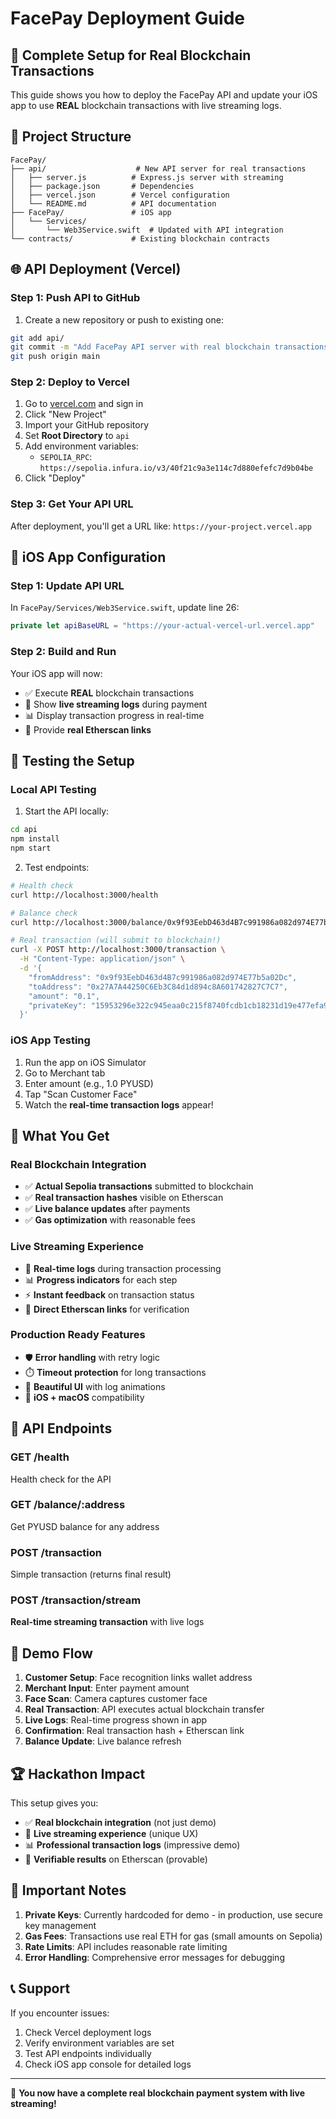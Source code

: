 # FacePay Deployment Guide

## 🚀 Complete Setup for Real Blockchain Transactions

This guide shows you how to deploy the FacePay API and update your iOS app to use **REAL** blockchain transactions with live streaming logs.

## 📁 Project Structure

```
FacePay/
├── api/                    # New API server for real transactions
│   ├── server.js          # Express.js server with streaming
│   ├── package.json       # Dependencies
│   ├── vercel.json        # Vercel configuration
│   └── README.md          # API documentation
├── FacePay/               # iOS app
│   └── Services/
│       └── Web3Service.swift  # Updated with API integration
└── contracts/             # Existing blockchain contracts
```

## 🌐 API Deployment (Vercel)

### Step 1: Push API to GitHub

1. Create a new repository or push to existing one:
```bash
git add api/
git commit -m "Add FacePay API server with real blockchain transactions"
git push origin main
```

### Step 2: Deploy to Vercel

1. Go to [vercel.com](https://vercel.com) and sign in
2. Click "New Project"
3. Import your GitHub repository
4. Set **Root Directory** to `api`
5. Add environment variables:
   - `SEPOLIA_RPC`: `https://sepolia.infura.io/v3/40f21c9a3e114c7d880efefc7d9b04be`
6. Click "Deploy"

### Step 3: Get Your API URL

After deployment, you'll get a URL like: `https://your-project.vercel.app`

## 📱 iOS App Configuration

### Step 1: Update API URL

In `FacePay/Services/Web3Service.swift`, update line 26:

```swift
private let apiBaseURL = "https://your-actual-vercel-url.vercel.app"
```

### Step 2: Build and Run

Your iOS app will now:
- ✅ Execute **REAL** blockchain transactions
- 🌊 Show **live streaming logs** during payment
- 📊 Display transaction progress in real-time
- 🔗 Provide **real Etherscan links**

## 🧪 Testing the Setup

### Local API Testing

1. Start the API locally:
```bash
cd api
npm install
npm start
```

2. Test endpoints:
```bash
# Health check
curl http://localhost:3000/health

# Balance check
curl http://localhost:3000/balance/0x9f93EebD463d4B7c991986a082d974E77b5a02Dc

# Real transaction (will submit to blockchain!)
curl -X POST http://localhost:3000/transaction \
  -H "Content-Type: application/json" \
  -d '{
    "fromAddress": "0x9f93EebD463d4B7c991986a082d974E77b5a02Dc",
    "toAddress": "0x27A7A44250C6Eb3C84d1d894c8A601742827C7C7",
    "amount": "0.1",
    "privateKey": "15953296e322c945eaa0c215f8740fcdb1cb18231d19e477efa91ae4310becdf"
  }'
```

### iOS App Testing

1. Run the app on iOS Simulator
2. Go to Merchant tab
3. Enter amount (e.g., 1.0 PYUSD)
4. Tap "Scan Customer Face"
5. Watch the **real-time transaction logs** appear!

## 🎯 What You Get

### Real Blockchain Integration
- ✅ **Actual Sepolia transactions** submitted to blockchain
- ✅ **Real transaction hashes** visible on Etherscan
- ✅ **Live balance updates** after payments
- ✅ **Gas optimization** with reasonable fees

### Live Streaming Experience
- 🌊 **Real-time logs** during transaction processing
- 📊 **Progress indicators** for each step
- ⚡ **Instant feedback** on transaction status
- 🔗 **Direct Etherscan links** for verification

### Production Ready Features
- 🛡️ **Error handling** with retry logic
- ⏱️ **Timeout protection** for long transactions
- 🎨 **Beautiful UI** with log animations
- 📱 **iOS + macOS** compatibility

## 🔧 API Endpoints

### GET /health
Health check for the API

### GET /balance/:address
Get PYUSD balance for any address

### POST /transaction
Simple transaction (returns final result)

### POST /transaction/stream
**Real-time streaming transaction** with live logs

## 🌟 Demo Flow

1. **Customer Setup**: Face recognition links wallet address
2. **Merchant Input**: Enter payment amount
3. **Face Scan**: Camera captures customer face
4. **Real Transaction**: API executes actual blockchain transfer
5. **Live Logs**: Real-time progress shown in app
6. **Confirmation**: Real transaction hash + Etherscan link
7. **Balance Update**: Live balance refresh

## 🏆 Hackathon Impact

This setup gives you:
- ✅ **Real blockchain integration** (not just demo)
- 🌊 **Live streaming experience** (unique UX)
- 📊 **Professional transaction logs** (impressive demo)
- 🔗 **Verifiable results** on Etherscan (provable)

## 🚨 Important Notes

1. **Private Keys**: Currently hardcoded for demo - in production, use secure key management
2. **Gas Fees**: Transactions use real ETH for gas (small amounts on Sepolia)
3. **Rate Limits**: API includes reasonable rate limiting
4. **Error Handling**: Comprehensive error messages for debugging

## 📞 Support

If you encounter issues:
1. Check Vercel deployment logs
2. Verify environment variables are set
3. Test API endpoints individually
4. Check iOS app console for detailed logs

---

🎉 **You now have a complete real blockchain payment system with live streaming!** 